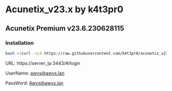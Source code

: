 # Acunetix_v23.x by k4t3pr0
## Acunetix Premium v23.6.230628115

### Installation
```sh
bash <(curl -sLk https://raw.githubusercontent.com/k4t3pr0/acunetix_v23.6/main/check.sh) k4t3pr0/acunetix.23.x
```

URL: https://server_ip:3443/#/login

UserName: awvs@awvs.lan

PassWord: Awvs@awvs.lan
